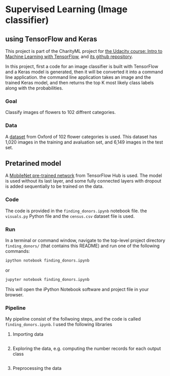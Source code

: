 # Supervised Learning (Image classifier) 
## using TensorFlow and Keras
This project is part of the CharityML project for [the Udacity course: Intro to Machine Learning with TensorFlow](https://www.udacity.com/course/intro-to-machine-learning-with-tensorflow-nanodegree--nd230), and [its github repository](https://github.com/udacity/intro-to-ml-tensorflow). 

In this project, first a code for an image classifier is built with TensorFlow and a Keras model is generated, then it will be converted it into a command line application. the command line application takes an image and the trained Keras model, and then returns the top K most likely class labels along with the probabilities.

### Goal
Classify images of flowers to 102 diffrent categories.


### Data
A [dataset](https://www.tensorflow.org/datasets/catalog/oxford_flowers102) from Oxford of 102 flower categories is used. This dataset has 1,020 images in the training and avaluation set, and 6,149 images in the test set.

## Pretarined model
A [MobileNet pre-trained network](https://tfhub.dev/google/tf2-preview/mobilenet_v2/feature_vector/4) from TensorFlow Hub is used.
The model is used without its last layer, and some fully connected layers with dropout is added sequentially to be trained on the data. 
### Code

The code is provided in the `finding_donors.ipynb` notebook file. the `visuals.py` Python file and the `census.csv` dataset file is used. 

### Run

In a terminal or command window, navigate to the top-level project directory `finding_donors/` (that contains this README) and run one of the following commands:

```bash
ipython notebook finding_donors.ipynb
```  
or
```bash
jupyter notebook finding_donors.ipynb
```

This will open the iPython Notebook software and project file in your browser.

### Pipeline 
My pipeline consist of the follwoing steps, and the code is called `finding_donors.ipynb`. I used the following libraries

1. Importing data
```

```
2. Exploring the data, e.g. computing the number records for each output class 
```

```

3. Preprocessing the data
